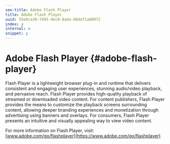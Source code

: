 ```yaml
---
seo-title: Adobe Flash Player
title: Adobe Flash Player
uuid: 55e8ca39-7495-4bc0-8ada-96daf1a60972
index: y
internal: n
snippet: y
---
```


# Adobe Flash Player {#adobe-flash-player}

 Flash Player is a lightweight browser plug-in and runtime that delivers consistent and engaging user experiences, stunning audio/video playback, and pervasive reach. Flash Player provides high-quality playback of streamed or downloaded video content. For content publishers, Flash Player provides the means to customize the playback screens surrounding content, allowing deeper branding experiences and monetization through advertising using banners and overlays. For consumers, Flash Player presents an intuitive and visually appealing way to view video content.

For more information on Flash Player, visit: [www.adobe.com/go/flashplayer](https://www.adobe.com/go/flashplayer) 
